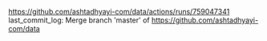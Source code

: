 https://github.com/ashtadhyayi-com/data/actions/runs/759047341
last_commit_log: Merge branch 'master' of https://github.com/ashtadhyayi-com/data